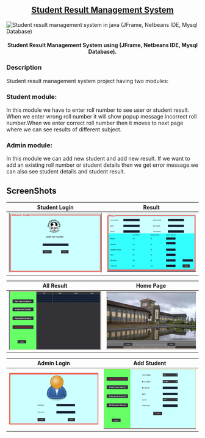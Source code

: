 <h2 align="center"><u>Student Result Management System</u></h2>

![Student result management system in java (JFrame, Netbeans IDE, Mysql Database)](https://2.bp.blogspot.com/-UICquv1dBMU/XGYIXqyhKeI/AAAAAAAAR8M/Evjt3ADUYEYqwDHPLhl_lK5_FTrb_VZpgCLcBGAs/s1600/Java.png)
<h4 align="center"> Student Result Management System using (JFrame, Netbeans IDE, Mysql Database). </h4>

### Description
Student result management system project having two modules:

### Student module: 
In this module we have to enter roll number to see user or student result. When we enter wrong roll number it will show popup message incorrect roll number.When we enter correct roll number then it moves to next page where we can see results of different subject.

### Admin module:
 In this module we can add new student and add new result. If we want to add an existing roll number or student details then we get error message.we can also see student details and student result.


## ScreenShots
Student Login        |  Result 
:-------------------------:|:-------------------------:
![](https://raw.githubusercontent.com/Aditya664/Student_Result_Management_In_Java/master/Images/Screenshot%20(10).png)  |  ![](https://raw.githubusercontent.com/Aditya664/Student_Result_Management_In_Java/master/Images/Screenshot%20(11).png)

All Result                    |  Home Page
:-------------------------:|:-------------------------:
![](https://raw.githubusercontent.com/Aditya664/Student_Result_Management_In_Java/master/Images/Screenshot%20(12).png)  |  ![](https://raw.githubusercontent.com/Aditya664/Student_Result_Management_In_Java/master/Images/Screenshot%20(4).png)

Admin Login                   |  Add Student
:-------------------------:|:-------------------------:
![](https://raw.githubusercontent.com/Aditya664/Student_Result_Management_In_Java/master/Images/Screenshot%20(13).png)  |  ![](https://raw.githubusercontent.com/Aditya664/Student_Result_Management_In_Java/master/Images/Screenshot%20(8).png)


